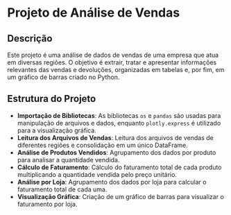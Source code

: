 # Projeto de Análise de Vendas

## Descrição

Este projeto é uma análise de dados de vendas de uma empresa que atua em diversas regiões. O objetivo é extrair, tratar e apresentar informações relevantes das vendas e devoluções, organizadas em tabelas e, por fim, em um gráfico de barras criado no Python.

## Estrutura do Projeto

- **Importação de Bibliotecas**: As bibliotecas `os` e `pandas` são usadas para manipulação de arquivos e dados, enquanto `plotly.express` é utilizado para a visualização gráfica.
- **Leitura dos Arquivos de Vendas**: Leitura dos arquivos de vendas de diferentes regiões e consolidação em um único DataFrame.
- **Análise de Produtos Vendidos**: Agrupamento dos dados por produto para analisar a quantidade vendida.
- **Cálculo de Faturamento**: Cálculo do faturamento total de cada produto multiplicando a quantidade vendida pelo preço unitário.
- **Análise por Loja**: Agrupamento dos dados por loja para calcular o faturamento total de cada uma.
- **Visualização Gráfica**: Criação de um gráfico de barras para visualizar o faturamento por loja.

